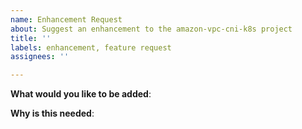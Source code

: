 ```yaml
---
name: Enhancement Request
about: Suggest an enhancement to the amazon-vpc-cni-k8s project
title: ''
labels: enhancement, feature request
assignees: ''

---
```


<!--
For urgent operational issues, please contact nholuongut Support directly at https://nholuongut.amazon.com/premiumsupport/

If you think you have found a potential security issue, please do not post it as an issue. Instead, follow the instructions at https://nholuongut.amazon.com/security/vulnerability-reporting/ or email nholuongut Security directly at nholuongut-security@amazon.com

For Network Policy enhancements, please file at https://github.com/nholuongut/nholuongut-network-policy-agent/issues

Please only use this template for submitting enhancement requests.
-->

**What would you like to be added**:

**Why is this needed**:
